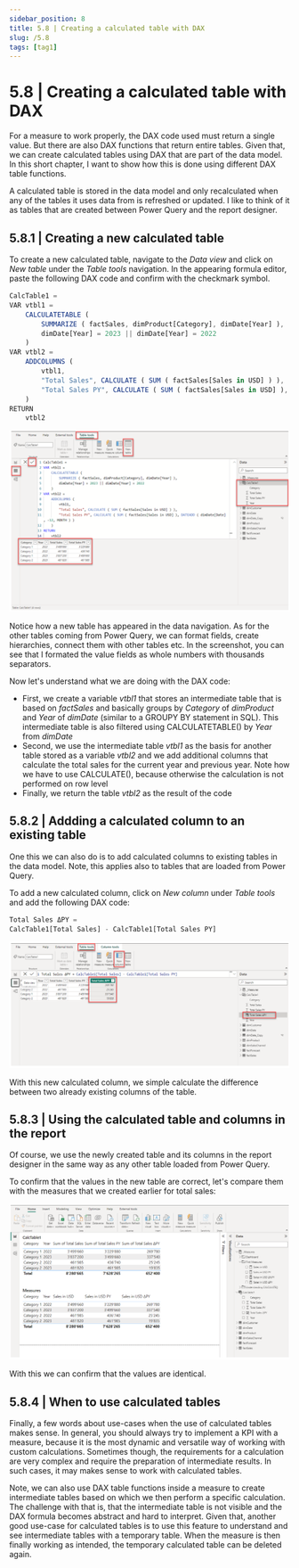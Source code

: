 ```yaml
---
sidebar_position: 8
title: 5.8 | Creating a calculated table with DAX
slug: /5.8
tags: [tag1]
---
```


# 5.8 | Creating a calculated table with DAX

For a measure to work properly, the DAX code used must return a single value. But there are also DAX functions that return entire tables. Given that, we can create calculated tables using DAX that are part of the data model. In this short chapter, I want to show how this is done using different DAX table functions.

A calculated table is stored in the data model and only recalculated when any of the tables it uses data from is refreshed or updated. I like to think of it as tables that are created between Power Query and the report designer.

## 5.8.1 | Creating a new calculated table

To create a new calculated table, navigate to the *Data view* and click on *New table* under the *Table tools* navigation. In the appearing formula editor, paste the following DAX code and confirm with the checkmark symbol.

```jsx title="New calculated table: CalcTable1"
CalcTable1 = 
VAR vtbl1 =
    CALCULATETABLE (
        SUMMARIZE ( factSales, dimProduct[Category], dimDate[Year] ),
        dimDate[Year] = 2023 || dimDate[Year] = 2022
    )
VAR vtbl2 =
    ADDCOLUMNS (
        vtbl1,
        "Total Sales", CALCULATE ( SUM ( factSales[Sales in USD] ) ),
        "Total Sales PY", CALCULATE ( SUM ( factSales[Sales in USD] ), DATEADD ( dimDate[Date], -12, MONTH ) )
    )
RETURN
    vtbl2
```

![03-93](/img/img_book_03-93.png)

Notice how a new table has appeared in the data navigation. As for the other tables coming from Power Query, we can format fields, create hierarchies, connect them with other tables etc. In the screenshot, you can see that I formated the value fields as whole numbers with thousands separators.

Now let's understand what we are doing with the DAX code:

- First, we create a variable *vtbl1* that stores an intermediate table that is based on *factSales* and basically groups by *Category* of *dimProduct* and *Year* of *dimDate* (similar to a GROUPY BY statement in SQL). This intermediate table is also filtered using CALCULATETABLE() by *Year* from *dimDate*
- Second, we use the intermediate table *vtbl1* as the basis for another table stored as a variable *vtbl2* and we add additional columns that calculate the total sales for the current year and previous year. Note how we have to use CALCULATE(), because otherwise the calculation is not performed on row level
- Finally, we return the table *vtbl2* as the result of the code

## 5.8.2 | Addding a calculated column to an existing table

One this we can also do is to add calculated columns to existing tables in the data model. Note, this applies also to tables that are loaded from Power Query.

To add a new calculated column, click on *New column* under *Table tools* and add the following DAX code:

```jsx title="New calculated column: Total Sales ΔPY"
Total Sales ΔPY = 
CalcTable1[Total Sales] - CalcTable1[Total Sales PY]
```

![03-94](/img/img_book_03-94.png)

With this new calculated column, we simple calculate the difference between two already existing columns of the table.

## 5.8.3 | Using the calculated table and columns in the report

Of course, we use the newly created table and its columns in the report designer in the same way as any other table loaded from Power Query.

To confirm that the values in the new table are correct, let's compare them with the measures that we created earlier for total sales:

![03-95](/img/img_book_03-95.png)

With this we can confirm that the values are identical.

## 5.8.4 | When to use calculated tables

Finally, a few words about use-cases when the use of calculated tables makes sense. In general, you should always try to implement a KPI with a measure, because it is the most dynamic and versatile way of working with custom calculations. Sometimes though, the requirements for a calculation are very complex and require the preparation of intermediate results. In such cases, it may makes sense to work with calculated tables.

Note, we can also use DAX table functions inside a measure to create intermediate tables based on which we then perform a specific calculation. The challenge with that is, that the intermediate table is not visible and the DAX formula becomes abstract and hard to interpret. Given that, another good use-case for calculated tables is to use this feature to understand and see intermediate tables with a temporary table. When the measure is then finally working as intended, the temporary calculated table can be deleted again.